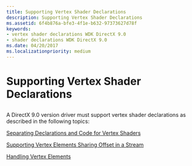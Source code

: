 ```yaml
---
title: Supporting Vertex Shader Declarations
description: Supporting Vertex Shader Declarations
ms.assetid: 6f4b876a-bfe3-4f1e-b632-97373627d78f
keywords:
- vertex shader declarations WDK DirectX 9.0
- shader declarations WDK DirectX 9.0
ms.date: 04/20/2017
ms.localizationpriority: medium
---
```


# Supporting Vertex Shader Declarations


## <span id="ddk_supporting_vertex_shader_declarations_gg"></span><span id="DDK_SUPPORTING_VERTEX_SHADER_DECLARATIONS_GG"></span>


A DirectX 9.0 version driver must support vertex shader declarations as described in the following topics:

[Separating Declarations and Code for Vertex Shaders](separating-declarations-and-code-for-vertex-shaders.md)

[Supporting Vertex Elements Sharing Offset in a Stream](supporting-vertex-elements-sharing-offset-in-a-stream.md)

[Handling Vertex Elements](handling-vertex-elements.md)

 

 





